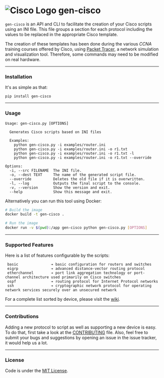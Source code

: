 # ![Cisco Logo](assets/cisco.png "Cisco logo") gen-cisco

`gen-cisco` is an API and CLI to facilitate the creation of your Cisco scripts
using an INI file. This file groups a section for each protocol including the
values to be replaced in the appropriate Cisco template.

The creation of these templates has been done during the various _CCNA_ training
courses offered by Cisco, using [Packet
Tracer](https://www.netacad.com/courses/packet-tracer-download/), a network
simulation and visualization tool. Therefore, some commands may need to be
modified on real hardware.

---

### Installation

It's as simple as that:

```
pip install gen-cisco
```

---

### Usage

```
Usage: gen-cisco.py [OPTIONS]

  Generates Cisco scripts based on INI files

  Examples:
    python gen-cisco.py -i examples/router.ini
    python gen-cisco.py -i examples/router.ini -o r1.txt
    python gen-cisco.py -i examples/router.ini -o r1.txt -l
    python gen-cisco.py -i examples/router.ini -o r1.txt --override

Options:
  -i, --src FILENAME  The INI file.
  -o, --dest TEXT     The name of the generated script file.
  --override          Deletes the old file if it is overwritten.
  -l, --log           Outputs the final script to the console.
  -v, --version       Show the version and exit.
  --help              Show this message and exit.
```

Alternatively you can run this tool using Docker:

```bash
# Build the image
docker build -t gen-cisco .

# Run the image
docker run -v $(pwd):/app gen-cisco python gen-cisco.py [OPTIONS]
```

---

### Supported Features

Here is a list of features configurable by the scripts:

```
 basic               ➔ basic configuration for routers and switches
 eigrp               ➔ advanced distance-vector routing protocol
 etherchannel        ➔ port link aggregation technology or port-channel architecture used primarily on Cisco switches
 ospf                ➔ routing protocol for Internet Protocol networks
 ssh                 ➔ cryptographic network protocol for operating network services securely over an unsecured network
```

For a complete list sorted by device, please visit the [wiki](https://github.com/rememberYou/gen-cisco/wiki/Supported-Features).

---

### Contributions

Adding a new protocol to script as well as supporting a new device is easy. To
do that, first take a look at the [CONTRIBUTING](https://github.com/rememberYou/gen-cisco/blob/master/CONTRIBUTING.md)
file. Also, feel free to submit your bugs and suggestions by opening an issue in
the issue tracker, it would help us a lot.

---

### License

Code is under the [MIT License](https://github.com/rememberYou/gen-cisco/blob/master/LICENSE).
